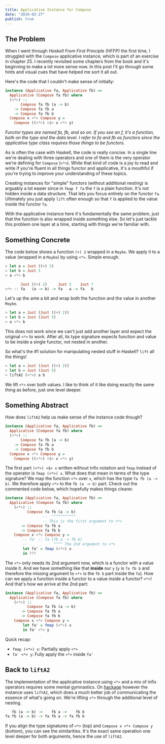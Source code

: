 ```yaml
---
title: Applicative Instance for Compose
date: "2019-03-27"
publish: true
---
```


## The Problem

When I went through _Haskell From First Principle (HFFP)_ the first time, I struggled with the `Compose` applicative instance, which is part of an exercise in chapter 25. I recently revisited some chapters from the book and it's beginning to make a lot more sense now. In this post I'll go through some hints and visual cues that have helped me sort it all out.

Here's the code that I couldn't make sense of initially:

```haskell
instance (Applicative fa, Applicative fb) =>
  Applicative (Compose fa fb) where
  (<*>) ::
       Compose fa fb (a -> b)
    -> Compose fa fb a
    -> Compose fa fb b
  Compose x <*> Compose y =
    Compose ((<*>) <$> x <*> y)
```
_Functor types are named fa, fb, and so on. If you see an f, it's a function, both on the type and the data level. I refer to fa and fb as functors since the applicative type class requires those things to be functors._

As is often the case with Haskell, the code is really concise. In a single line we're dealing with three operators and one of them is the very operator we're defining for `Compose` (`<*>`). While that kind of code is a joy to read and write if you're fluent in all things functor and applicative, it's a mouthful if you're trying to improve your understanding of these topics.

Creating instances for "simple" functors (without additional nesting) is arguably a lot easier since in `fmap f fa` the `f` is a plain function. It's not hidden inside a data structure. That lets you focus entirely on the functor `fa`. Ultimately you just apply `lift` often enough so that `f` is applied to the value inside the functor `fa`.

With the applicative instance here it's fundamentally the same problem, just that the function is also wrapped inside something else. So let's just tackle this problem one layer at a time, starting with things we're familiar with.

## Something Concrete

The code below shows a function `(+) 2` wrapped in a `Maybe`. We apply it to a value (wrapped in a `Maybe`) by using `<*>`. Simple enough.

```haskell
> let a = Just ((+) 2)
> let b = Just 5
> a <*> b

       Just ((+) 2)     Just 5    Just 7
<*> :: fa   (a -> b) -> fa   a -> fa   b
```

Let's up the ante a bit and wrap both the function and the value in another `Maybe`.

```haskell
> let a = Just (Just ((+) 2))
> let b = Just (Just 5)
> a <*> b
```

This does not work since we can't just add another layer and expect the original `<*>` to work. After all, its type signature expects function and value to be inside a single functor, not nested in another.

So what's the #1 solution for manipulating nested stuff in Haskell? `lift` all the things!

```haskell
> let a = Just (Just ((+) 2))
> let b = Just (Just 5)
> liftA2 (<*>) a b
```

We lift `<*>` over both values. I like to think of it like doing exactly the same thing as before, just one level deeper.

## Something Abstract

How does `liftA2` help us make sense of the instance code though?

```haskell
instance (Applicative fa, Applicative fb) =>
  Applicative (Compose fa fb) where
  (<*>) ::
       Compose fa fb (a -> b)
    -> Compose fa fb a
    -> Compose fa fb b
  Compose x <*> Compose y =
    Compose ((<*>) <$> x <*> y)
```

The first part `(<*>) <$> x` written without infix notation and `fmap` instead of the operator is `fmap (<*>) x`. What does that mean in terms of the type signature? We map the function `<*>` over `x`, which has the type `fa fb (a -> b)`. We therefore apply `<*>` to the `fb (a -> b)` part. Check out the commented code below, which hopefully makes things clearer.

```haskell
instance (Applicative fa, Applicative fb) =>
  Applicative (Compose fa fb) where
    (<*>) ::
          Compose fa fb (a -> b)
                 --  ^^^^^^^^^^^
                 -- This is the first argument to <*>
       -> Compose fa fb a
       -> Compose fa fb b
    Compose x <*> Compose y =
        -- fa' :: fa (fb a -> fb b)
        --            ^^^^ The 2nd argument to <*>
        let fa' = fmap (<*>) x
        in ???
```

The `<*>` only needs its 2nd argument now, which is a functor with a value inside it. And we have something like that **inside** our `y` (`y` is `fa fb b` and therefore the missing argument to `<*>` is the `fb b` part inside the `fa`). How can we apply a function inside a functor to a value inside a functor? `<*>`! And that's how we arrive at the 2nd part:

```haskell
instance (Applicative fa, Applicative fb) =>
  Applicative (Compose fa fb) where
    (<*>) ::
          Compose fa fb (a -> b)
       -> Compose fa fb a
       -> Compose fa fb b
    Compose x <*> Compose y =
        let fa' = fmap (<*>) x
        in fa' <*> y
```

Quick recap:

- `fmap (<*>) x`: Partially apply `<*>`
- `fa' <*> y`: Fully apply the `<*>` inside `fa'`

## Back to `liftA2`

The implementation of the applicative instance using `<*>` and a mix of infix operators requires some mental gymnastics. On [hackage](http://hackage.haskell.org/package/base-4.12.0.0/docs/src/Data.Functor.Compose.html#line-112) however the instance uses `liftA2`, which does a much better job of communicating the essence of what's going on. We're lifting `<*>` through the additional level of nesting.

```haskell
   fb (a -> b) ->    fb a ->    fb b
fa fb (a -> b) -> fa fb a -> fa fb b
```

If you align the type signatures of `<*>` (top) and `Compose x <*> Compose y` (bottom), you can see the similarities. It's the exact same operation one level deeper for both arguments, hence the use of `liftA2`.
